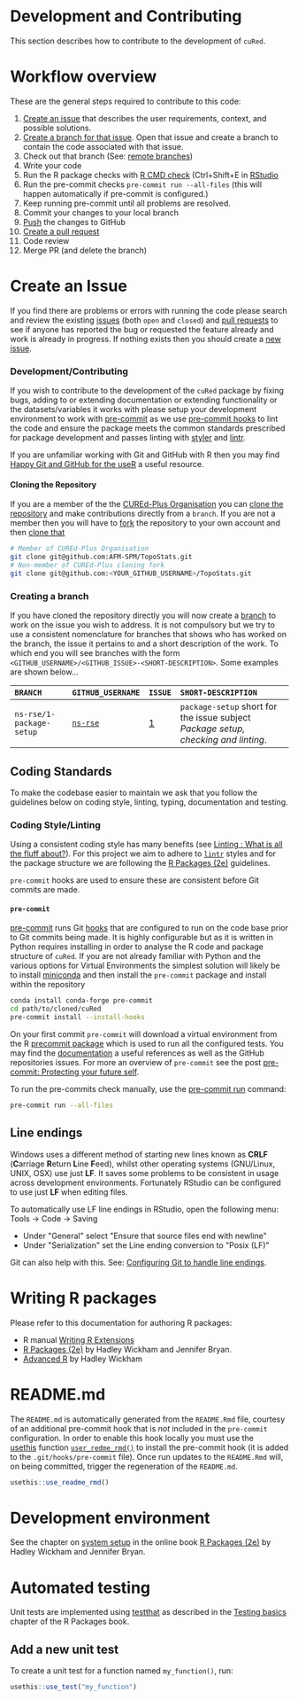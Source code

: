 # Development and Contributing

This section describes how to contribute to the development of `cuRed`.

# Workflow overview

These are the general steps required to contribute to this code:

1. [Create an issue](https://docs.github.com/en/issues/tracking-your-work-with-issues/creating-an-issue) that describes the user requirements, context, and possible solutions.
2. [Create a branch for that issue](https://docs.github.com/en/issues/tracking-your-work-with-issues/creating-a-branch-for-an-issue). Open that issue and create a branch to contain the code associated with that issue.
3. Check out that branch (See: [remote branches](https://git-scm.com/book/en/v2/Git-Branching-Remote-Branches))
4. Write your code
5. Run the R package checks with [R CMD check](https://r-pkgs.org/workflow101.html#sec-workflow101-r-cmd-check) (Ctrl+Shift+E in [RStudio](https://docs.posit.co/ide/user/ide/guide/pkg-devel/writing-packages.html)
6. Run the pre-commit checks `pre-commit run --all-files` (this will happen automatically if pre-commit is configured.)
7. Keep running pre-commit until all problems are resolved.
8. Commit your changes to your local branch
9. [Push](https://git-scm.com/docs/git-push) the changes to GitHub
10. [Create a pull request](https://docs.github.com/en/pull-requests/collaborating-with-pull-requests/proposing-changes-to-your-work-with-pull-requests/creating-a-pull-request)
11. Code review
12. Merge PR (and delete the branch)

# Create an Issue

If you find there are problems or errors with running the code please
search and review the existing
[issues](https://github.com/CUREd-Plus/cuRed/issues) (both `open` and
`closed`) and [pull requests](https://github.com/CUREd-Plus/cuRed/pulls)
to see if anyone has reported the bug or requested the feature already
and work is already in progress. If nothing exists then you should
create a [new issue](https://github.com/CUREd-Plus/cuRed/issues/new).

### Development/Contributing

If you wish to contribute to the development of the `cuRed` package by
fixing bugs, adding to or extending documentation or extending
functionality or the datasets/variables it works with please setup your
development environment to work with
[pre-commit](https://pre-commit.com/) as we use [pre-commit
hooks](https://pre-commit.com/hooks.html) to lint the code and ensure
the package meets the common standards prescribed for package
development and passes linting with [styler](https://styler.r-lib.org/)
and [lintr](https://lintr.r-lib.org/).

If you are unfamiliar working with Git and GitHub with R then you may
find [Happy Git and GitHub for the useR](https://happygitwithr.com/) a
useful resource.

#### Cloning the Repository

If you are a member of the the [CUREd-Plus
Organisation](https://github.com/CUREd-Plus/) you can [clone the
repository](https://docs.github.com/en/repositories/creating-and-managing-repositories/cloning-a-repository)
and make contributions directly from a `branch`. If you are not a member
then you will have to
[fork](https://docs.github.com/en/get-started/quickstart/fork-a-repo)
the repository to your own account and then [clone
that](https://docs.github.com/en/repositories/creating-and-managing-repositories/cloning-a-repository)

``` bash
# Member of CUREd-Plus Organisation
git clone git@github.com:AFM-SPM/TopoStats.git
# Non-member of CUREd-Plus cloning fork
git clone git@github.com:<YOUR_GITHUB_USERNAME>/TopoStats.git
```

### Creating a branch

If you have cloned the repository directly you will now create a
[branch](https://git-scm.com/book/en/v2/Git-Branching-Basic-Branching-and-Merging)
to work on the issue you wish to address. It is not compulsory but we
try to use a consistent nomenclature for branches that shows who has
worked on the branch, the issue it pertains to and a short description
of the work. To which end you will see branches with the form
`<GITHUB_USERNAME>/<GITHUB_ISSUE>-<SHORT-DESCRIPTION>`. Some examples
are shown below…

| `BRANCH`                 | `GITHUB_USERNAME`                     | `ISSUE`                                           | `SHORT-DESCRIPTION`                                                                |
|:-------------------------|:--------------------------------------|:--------------------------------------------------|:-----------------------------------------------------------------------------------|
| `ns-rse/1-package-setup` | [`ns-rse`](https://github.com/ns-rse) | [1](https://github.com/CUREd-Plus/cuRed/issues/1) | `package-setup` short for the issue subject *Package setup, checking and linting*. |

## Coding Standards

To make the codebase easier to maintain we ask that you follow the
guidelines below on coding style, linting, typing, documentation and
testing.

### Coding Style/Linting

Using a consistent coding style has many benefits (see [Linting : What
is all the fluff
about?](https://rse.shef.ac.uk/blog/2022-04-19-linting/)). For this
project we aim to adhere to [`lintr`](https://github.com/r-lib/lintr/)
styles and for the package structure we are following the [R Packages
(2e)](https://r-pkgs.org/) guidelines.

`pre-commit` hooks are used to ensure these are consistent before Git
commits are made.

#### `pre-commit`

[pre-commit](https://pre-commit.com/) runs Git
[hooks](https://git-scm.com/book/en/v2/Customizing-Git-Git-Hooks) that
are configured to run on the code base prior to Git commits being
made. It is highly configurable but as it is written in Python requires
installing in order to analyse the R code and package structure of
`cuRed`. If you are not already familiar with Python and the various
options for Virtual Environments the simplest solution will likely be to
install [miniconda](https://docs.conda.io/en/latest/miniconda.html) and
then install the `pre-commit` package and install within the repository

``` bash
conda install conda-forge pre-commit
cd path/to/cloned/cuRed
pre-commit install --install-hooks
```
On your first commit `pre-commit` will download a virtual environment from the R [precommit package](https://github.com/lorenzwalthert/precommit) which is used to run all the configured tests. You may find the [documentation](https://lorenzwalthert.github.io/precommit/) a useful references as well as the GitHub repositories issues.
For more an overview of `pre-commit` see the post [pre-commit:
Protecting your future self](https://rse.shef.ac.uk/blog/pre-commit/).

To run the pre-commits check manually, use the [pre-commit run](https://pre-commit.com/#pre-commit-run) command:

```bash
pre-commit run --all-files
```

## Line endings

Windows uses a different method of starting new lines known as **CRLF** 
(**C**arriage **R**eturn **L**ine **F**eed), whilst other operating
systems (GNU/Linux, UNIX, OSX) use just **LF**. It saves some problems 
to be consistent in usage across development environments. Fortunately RStudio can be configured to use just **LF** when editing files.

To automatically use LF line endings in RStudio, open the following menu: Tools → Code → Saving

* Under "General" select "Ensure that source files end with newline"
* Under "Serialization" set the Line ending conversion to "Posix (LF)"

Git can also help with this. See: [Configuring Git to handle line endings](https://docs.github.com/en/get-started/getting-started-with-git/configuring-git-to-handle-line-endings).

# Writing R packages

Please refer to this documentation for authoring R packages:

* R manual [Writing R Extensions](https://cran.r-project.org/doc/manuals/r-release/R-exts.html)
* [R Packages (2e)](https://r-pkgs.org/) by Hadley Wickham and Jennifer Bryan.
* [Advanced R](https://adv-r.hadley.nz/) by Hadley Wickham

# README.md

The `README.md` is automatically generated from the `README.Rmd` file, courtesy of 
an additional pre-commit hook that is _not_ included in the `pre-commit` 
configuration. In order to enable this hook locally you must use the  
[usethis](https://usethis.r-lib.org/) function 
[`user_redme_rmd()`](https://usethis.r-lib.org/reference/use_readme_rmd.html) to install the 
pre-commit hook  (it is added to the `.git/hooks/pre-commit` file). Once run updates to
the `README.Rmd` will, on being committed, trigger the regeneration of the `README.md`.

```R
usethis::use_readme_rmd()
```

# Development environment

See the chapter on [system setup](https://r-pkgs.org/setup.html) in the online book [R Packages (2e)](https://r-pkgs.org/) by Hadley Wickham and Jennifer Bryan.

# Automated testing

Unit tests are implemented using [testthat](https://testthat.r-lib.org/) as described in the [Testing basics](https://r-pkgs.org/testing-basics.html) chapter of the R Packages book.

## Add a new unit test

To create a unit test for a function named `my_function()`, run:

```R
usethis::use_test("my_function")
```
